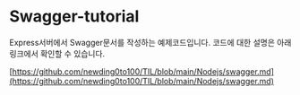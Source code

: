# Swagger-tutorial
Express서버에서 Swagger문서를 작성하는 예제코드입니다.
코드에 대한 설명은 아래 링크에서 확인할 수 있습니다.

[https://github.com/newding0to100/TIL/blob/main/Nodejs/swagger.md](https://github.com/newding0to100/TIL/blob/main/Nodejs/swagger.md)
